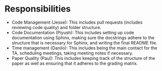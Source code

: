 # Responsibilities

- Code Management (Jesse): This includes pull requests (includes reviewing code quality) and folder structure.
- Code Documentation (Piyush): This includes setting up code documentation using Sphinx, making sure the docstrings adhere to the structure that is necessary for Sphinx, and writing the final README file.
- Time management (Danilo): This includes being the main contact for the TA, scheduling meetings, taking meeting notes if necessary.
- Paper Quality (Paul): This includes keeping track of the structure of the paper as well as ensuring that it adheres to the grading matrix.